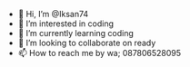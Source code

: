 


- 👋 Hi, I’m @Iksan74
- 👀 I’m interested in coding
- 🌱 I’m currently learning coding
- 💞️ I’m looking to collaborate on ready
- 📫 How to reach me by wa; 087806528095

<!---
Iksan74/Iksan74 is a ✨ special ✨ repository because its `README.md` (this file) appears on your GitHub profile.
You can click the Preview link to take a look at your changes.
--->
